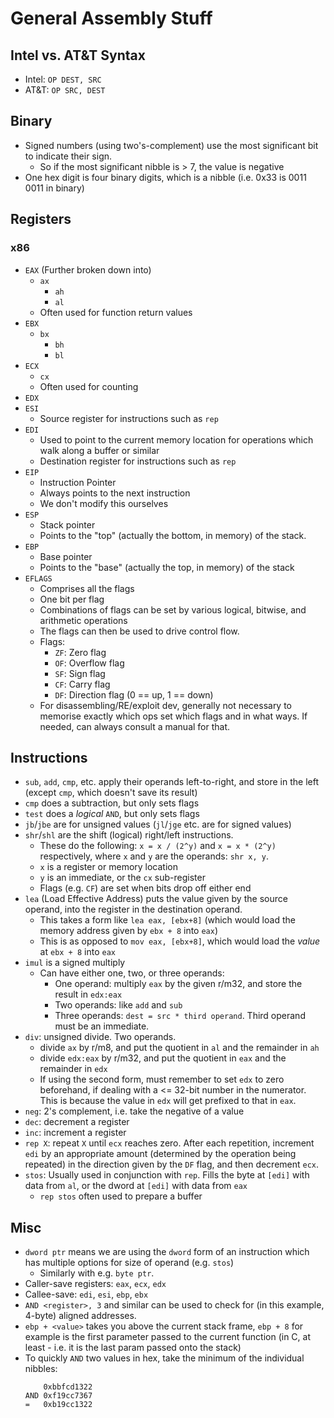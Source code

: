 # General Assembly Stuff #

## Intel vs. AT&T Syntax ##

- Intel: `OP DEST, SRC`
- AT&T: `OP SRC, DEST`

## Binary ##

- Signed numbers (using two's-complement) use the most significant bit to indicate their sign.
  - So if the most significant nibble is > 7, the value is negative
- One hex digit is four binary digits, which is a nibble (i.e. 0x33 is 0011 0011 in binary) 

## Registers ##

### x86 ###

- `EAX` (Further broken down into)
  - `ax`
    - `ah`
    - `al`
  - Often used for function return values
- `EBX`
  - `bx`
    - `bh`
    - `bl`
- `ECX`
  - `cx`
  - Often used for counting
- `EDX`
- `ESI`
  - Source register for instructions such as `rep`
- `EDI`
  - Used to point to the current memory location for operations which walk along a buffer or similar
  - Destination register for instructions such as `rep`
- `EIP` 
  - Instruction Pointer
  - Always points to the next instruction
  - We don't modify this ourselves
- `ESP` 
  - Stack pointer
  - Points to the "top" (actually the bottom, in memory) of the stack.
- `EBP`
  - Base pointer
  - Points to the "base" (actually the top, in memory) of the stack
- `EFLAGS`
  - Comprises all the flags
  - One bit per flag
  - Combinations of flags can be set by various logical, bitwise, and arithmetic operations
  - The flags can then be used to drive control flow.
  - Flags:
    - `ZF`: Zero flag
    - `OF`: Overflow flag
    - `SF`: Sign flag
    - `CF`: Carry flag
    - `DF`: Direction flag (0 == up, 1 == down)
  - For disassembling/RE/exploit dev, generally not necessary to memorise exactly which ops set which flags and in what ways. If needed, can always consult a manual for that.

## Instructions ##

- `sub`, `add`, `cmp`, etc. apply their operands left-to-right, and store in the left (except `cmp`, which doesn't save its result)
- `cmp` does a subtraction, but only sets flags
- `test` does a *logical* `AND`, but only sets flags
- `jb`/`jbe` are for unsigned values (`jl`/`jge` etc. are for signed values)
- `shr`/`shl` are the shift (logical) right/left instructions. 
  - These do the following: `x = x / (2^y)` and `x = x * (2^y)` respectively, where `x` and `y` are the operands: `shr x, y`.
  - `x` is a register or memory location
  - `y` is an immediate, or the `cx` sub-register
  - Flags (e.g. `CF`) are set when bits drop off either end 
- `lea` (Load Effective Address) puts the value given by the source operand, into the register in the destination operand. 
  - This takes a form like `lea eax, [ebx+8]` (which would load the memory address given by `ebx + 8` into `eax`)
  - This is as opposed to `mov eax, [ebx+8]`, which would load the *value* at `ebx + 8` into `eax`  
- `imul` is a signed multiply
  - Can have either one, two, or three operands:
    - One operand: multiply `eax` by the given r/m32, and store the result in `edx:eax`
    - Two operands: like `add` and `sub`
    - Three operands: `dest = src * third operand`. Third operand must be an immediate.
- `div`: unsigned divide. Two operands.
  - divide `ax` by r/m8, and put the quotient in `al` and the remainder in `ah`
  - divide `edx:eax` by r/m32, and put the quotient in `eax` and the remainder in `edx`
  - If using the second form, must remember to set `edx` to zero beforehand, if dealing with a <= 32-bit number in the numerator. This is because the value in `edx` will get prefixed to that in `eax`.
- `neg`: 2's complement, i.e. take the negative of a value
- `dec`: decrement a register
- `inc`: increment a register 
- `rep X`: repeat `X` until `ecx` reaches zero. After each repetition, increment `edi` by an appropriate amount (determined by the operation being repeated) in the direction given by the `DF` flag, and then decrement `ecx`.
- `stos`: Usually used in conjunction with `rep`. Fills the byte at `[edi]` with data from `al`, or the dword at `[edi]` with data from `eax`
  - `rep stos` often used to prepare a buffer

## Misc ##

- `dword ptr` means we are using the `dword` form of an instruction which has multiple options for size of operand (e.g. `stos`)
  - Similarly with e.g. `byte ptr`.
- Caller-save registers: `eax`, `ecx`, `edx`
- Callee-save: `edi`, `esi`, `ebp`, `ebx`
- `AND <register>, 3` and similar can be used to check for (in this example, 4-byte) aligned addresses.
- `ebp + <value>` takes you above the current stack frame, `ebp + 8` for example is the first parameter passed to the current function (in C, at least - i.e. it is the last param passed onto the stack)
- To quickly `AND` two values in hex, take the minimum of the individual nibbles:
  ```
      0xbbfcd1322
  AND 0xf19cc7367
  =   0xb19cc1322
  ```
  